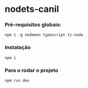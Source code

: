 # nodets-canil

### Pré-requisitos globais:
`npm i -g nodemon typescript ts-node`

### Instalação
`npm i`

### Para o rodar o projeto
`npm run dev`